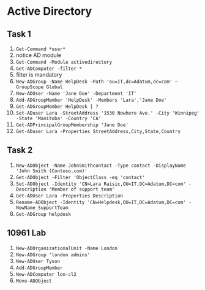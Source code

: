# Active Directory

## Task 1
1. ```Get-Command *user*```
1. notice AD module
1. ```Get-Command -Module activedirectory```
1. ```Get-ADComputer -filter *```
1. filter is mandatory
1. ```New-ADGroup -Name HelpDesk -Path 'ou=IT,dc=Adatum,dc=com' –GroupScope Global```
1. ```New-ADUser -Name 'Jane Doe' -Department 'IT'```
1. ```Add-ADGroupMember 'HelpDesk' -Members 'Lara','Jane Doe'```
1. ```Get-ADGroupMember HelpDesk | ?```
1. ```Set-ADuser Lara -StreetAddress '1530 Nowhere Ave.' -City 'Winnipeg' -State 'Manitoba' -Country 'CA'```
1. ```Get-ADPrincipalGroupMembership 'Jane Doe'```
1. ```Get-ADuser Lara -Properties StreetAddress,City,State,Country```

## Task 2
1. ```New-ADObject -Name JohnSmithcontact -Type contact -DisplayName 'John Smith (Contoso.com)'```
1. ```Get-ADObject -Filter 'ObjectClass -eq 'contact'```
1. ```Set-ADObject -Identity 'CN=Lara Raisic,OU=IT,DC=Adatum,DC=com' -Description 'Member of support team'```
1. ```Get-ADUser Lara -Properties Description```
1. ```Rename-ADObject -Identity 'CN=Helpdesk,OU=IT,DC=Adatum,DC=com' -NewName SupportTeam```
1. ```Get-ADGroup helpdesk```

## 10961 Lab
1. ```New-ADOrganizationalUnit -Name London```
1. ```New-ADGroup 'london admins'```
1. ```New-ADUser Tyson```
1. ```Add-ADGroupMember```
1. ```New-ADComputer lon-cl2```
1. ```Move-ADObject```

